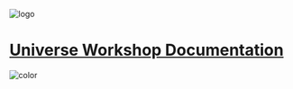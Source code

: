 ![logo](./img/cover.png ':no-zoom')

# [Universe Workshop Documentation](Introduction.md)

![color](#f6f8fa)

